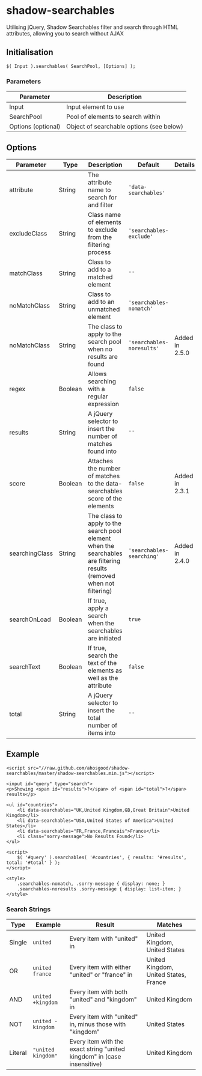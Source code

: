 shadow-searchables
==================

Utilising jQuery, Shadow Searchables filter and search through HTML attributes, allowing you to search without AJAX



## Initialisation

`$( Input ).searchables( SearchPool, [Options] );`



### Parameters

Parameter | Description
--- | ---
Input | Input element to use
SearchPool | Pool of elements to search within
Options (optional) | Object of searchable options (see below)



## Options

Parameter | Type | Description | Default | Details
--- | --- | --- | --- | ---
attribute | String | The attribute name to search for and filter | `'data-searchables'` |
excludeClass | String | Class name of elements to exclude from the filtering process | `'searchables-exclude'` |
matchClass | String | Class to add to a matched element | `''` |
noMatchClass | String | Class to add to an unmatched element | `'searchables-nomatch'` |
noMatchClass | String | The class to apply to the search pool when no results are found | `'searchables-noresults'` | Added in 2.5.0
regex | Boolean | Allows searching with a regular expression | `false`
results | String | A jQuery selector to insert the number of matches found into | `''` |
score | Boolean | Attaches the number of matches to the data-searchables score of the elements | `false` | Added in 2.3.1
searchingClass | String | The class to apply to the search pool element when the searchables are filtering results (removed when not filtering) | `'searchables-searching'` | Added in 2.4.0
searchOnLoad | Boolean | If true, apply a search when the searchables are initiated | `true` |
searchText | Boolean | If true, search the text of the elements as well as the attribute | `false` |
total | String | A jQuery selector to insert the total number of items into | `''` |



## Example

```
<script src="//raw.github.com/ahosgood/shadow-searchables/master/shadow-searchables.min.js"></script>

<input id="query" type="search">
<p>Showing <span id="results">?</span> of <span id="total">?</span> results</p>

<ul id="countries">
	<li data-searchables="UK,United Kingdom,GB,Great Britain">United Kingdom</li>
	<li data-searchables="USA,United States of America">United States</li>
	<li data-searchables="FR,France,Francais">France</li>
	<li class="sorry-message">No Results Found</li>
</ul>

<script>
	$( '#query' ).searchables( '#countries', { results: '#results', total: '#total' } );
</script>

<style>
	.searchables-nomatch, .sorry-message { display: none; }
	.searchables-noresults .sorry-message { display: list-item; }
</style>
```



### Search Strings

Type | Example | Result | Matches
--- | --- | --- | ---
Single | `united` | Every item with "united" in | United Kingdom, United States
OR | `united france` | Every item with either "united" or "france" in | United Kingdom, United States, France
AND | `united +kingdom` | Every item with both "united" and "kingdom" in | United Kingdom
NOT | `united -kingdom` | Every item with "united" in, minus those with "kingdom" | United States
Literal | `"united kingdom"` | Every item with the exact string "united kingdom" in (case insensitive) | United Kingdom
